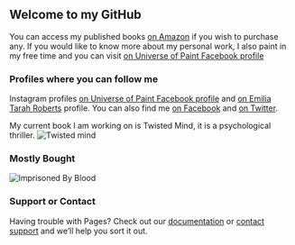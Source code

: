 ## Welcome to my GitHub

You can access my published books [on Amazon](https://www.amazon.co.uk/Emilia-Tarah-Roberts/e/B081Z7TG6Q/ref=dp_byline_cont_pop_book_1) if you wish to purchase any.
If you would like to know more about my personal work, I also paint in my free time and you can visit [on Universe of Paint Facebook profile](https://www.facebook.com/universeofpaint.ltd)

### Profiles where you can follow me 

Instagram profiles [on Universe of Paint Facebook profile](https://www.facebook.com/universeofpaint.ltd) and [on Emilia Tarah Roberts](https://www.instagram.com/emilia_tarah_roberts/) profile. You can also find me [on Facebook](https://www.facebook.com/emilyema.gusic) and [on Twitter](https://twitter.com/EmiliaRoberts99).


My current book I am working on is Twisted Mind, it is a psychological thriller.
![Twisted mind](https://user-images.githubusercontent.com/93666606/140730555-e02dbb78-86be-42f3-95ef-da067396ac3c.png) 



### Mostly Bought

![Imprisoned By Blood](https://images-na.ssl-images-amazon.com/images/I/418OAAhPM+L._SX331_BO1,204,203,200_.jpg)

### Support or Contact

Having trouble with Pages? Check out our [documentation](https://docs.github.com/categories/github-pages-basics/) or [contact support](https://support.github.com/contact) and we’ll help you sort it out.
